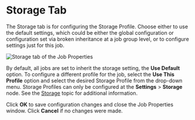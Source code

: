# Storage Tab

The Storage tab is for configuring the Storage Profile. Choose either to use the default settings,
which could be either the global configuration or configuration set via broken inheritance at a job
group level, or to configure settings just for this job.

![Storage tab of the Job Properties](/img/product_docs/accessanalyzer/12.0/admin/settings/storage/storage.webp)

By default, all jobs are set to inherit the storage setting, the **Use Default** option. To
configure a different profile for the job, select the **Use This Profile** option and select the
desired Storage Profile from the drop-down menu. Storage Profiles can only be configured at the
**Settings** > **Storage** node. See the [Storage](/docs/accessanalyzer/12.0/admin/settings/storage/overview.md) topic for
additional information.

Click **OK** to save configuration changes and close the Job Properties window. Click **Cancel** if
no changes were made.
